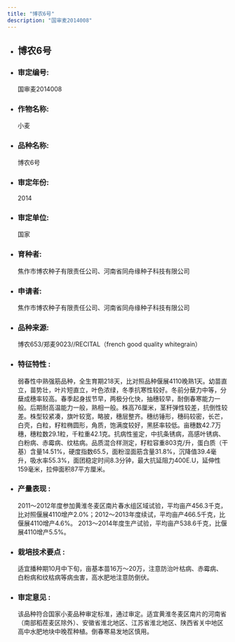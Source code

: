 ```yaml
---
title: "博农6号"
description: "国审麦2014008"
---
```

* ## 博农6号
* ###  审定编号:  
   国审麦2014008

*  ### 作物名称:  
   小麦

*   ###  品种名称: 
    博农6号

*   ### 审定年份: 
    2014

*   ### 审定单位:  
    国家

*   ### 育种者:  
    焦作市博农种子有限责任公司、河南省同舟缘种子科技有限公司

*   ### 申请者:  
    焦作市博农种子有限责任公司、河南省同舟缘种子科技有限公司

*   ### 品种来源:  
    博农653/郑麦9023//RECITAL（french good quality whitegrain）

*   ### 特征特性 : 
    弱春性中熟强筋品种，全生育期218天，比对照品种偃展4110晚熟1天。幼苗直立，苗势壮，叶片短直立，叶色浓绿，冬季抗寒性较好。冬前分蘖力中等，分蘖成穗率较高。春季起身拔节早，两极分化快，抽穗较早，耐倒春寒能力一般。后期耐高温能力一般，熟相一般。株高76厘米，茎秆弹性较差，抗倒性较差。株型较紧凑，旗叶较宽，略披，穗层整齐。穗纺锤形，穗码较密，长芒，白壳，白粒，籽粒椭圆形，角质，饱满度较好，黑胚率较低。亩穗数42.7万穗，穗粒数29.1粒，千粒重42.1克。抗病性鉴定，中抗条锈病，高感叶锈病、白粉病、赤霉病、纹枯病。品质混合样测定，籽粒容重803克/升，蛋白质（干基）含量14.51%，硬度指数65.5，面粉湿面筋含量31.8%，沉降值39.4毫升，吸水率55.3%，面团稳定时间8.3分钟，最大抗延阻力400E.U，延伸性159毫米，拉伸面积87平方厘米。

*   ### 产量表现 : 
    2011～2012年度参加黄淮冬麦区南片春水组区域试验，平均亩产456.3千克，比对照偃展4110增产2.0%；2012～2013年度续试，平均亩产466.5千克，比偃展4110增产4.6%。 2013～2014年度生产试验，平均亩产538.6千克，比偃展4110增产5.5%。

*   ### 栽培技术要点 : 
    适宜播种期10月中下旬，亩基本苗16万～20万，注意防治叶枯病、赤霉病、白粉病和纹枯病等病虫害，高水肥地注意防倒伏。

*   ### 审定意见 : 
    该品种符合国家小麦品种审定标准，通过审定。适宜黄淮冬麦区南片的河南省（南部稻茬麦区除外）、安徽省淮北地区、江苏省淮北地区、陕西省关中地区高中水肥地块中晚茬种植。倒春寒易发地区慎用。

